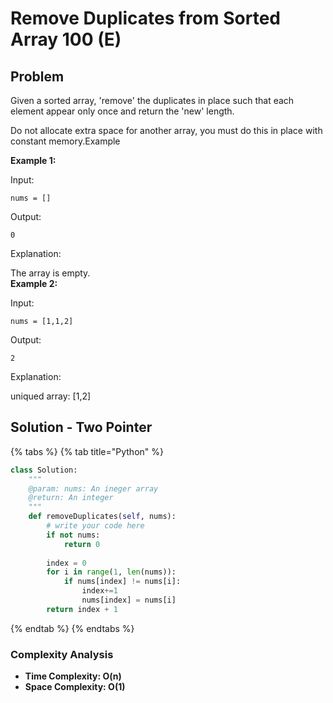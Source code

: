 # Remove Duplicates from Sorted Array 100 \(E\)

## Problem

Given a sorted array, 'remove' the duplicates in place such that each element appear only once and return the 'new' length.

Do not allocate extra space for another array, you must do this in place with constant memory.Example

**Example 1:**

Input:

```text
nums = []
```

Output:

```text
0
```

Explanation:

The array is empty.  
**Example 2:**

Input:

```text
nums = [1,1,2]
```

Output:

```text
2
```

Explanation:

uniqued array: \[1,2\]

## Solution - Two Pointer

{% tabs %}
{% tab title="Python" %}
```python
class Solution:
    """
    @param: nums: An ineger array
    @return: An integer
    """
    def removeDuplicates(self, nums):
        # write your code here
        if not nums:
            return 0
        
        index = 0
        for i in range(1, len(nums)):
            if nums[index] != nums[i]:
                index+=1
                nums[index] = nums[i]
        return index + 1


```
{% endtab %}
{% endtabs %}

### Complexity Analysis

* **Time Complexity: O\(n\)**
* **Space Complexity: O\(1\)**

